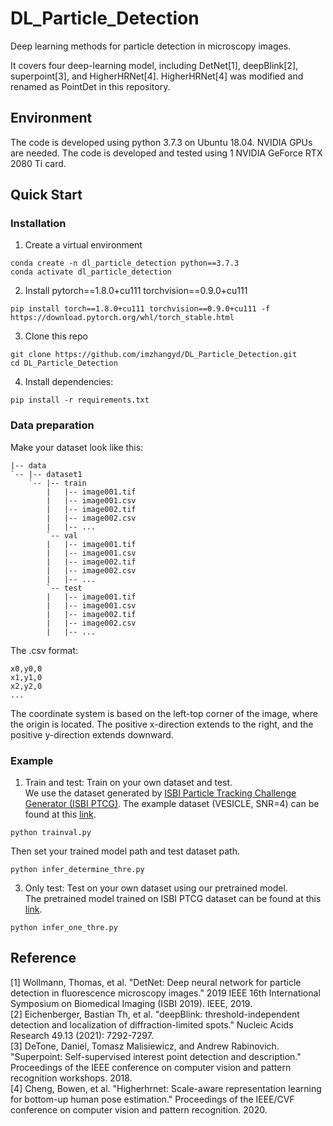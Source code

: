 # DL_Particle_Detection
Deep learning methods for particle detection in microscopy images.

It covers four deep-learning model, including DetNet[1], deepBlink[2], superpoint[3], and HigherHRNet[4]. HigherHRNet[4] was modified and renamed as PointDet in this repository.

## Environment
The code is developed using python 3.7.3 on Ubuntu 18.04. NVIDIA GPUs are needed. The code is developed and tested using 1 NVIDIA GeForce RTX 2080 Ti card.
## Quick Start
### Installation
1. Create a virtual environment
```
conda create -n dl_particle_detection python==3.7.3
conda activate dl_particle_detection
```
2. Install pytorch==1.8.0+cu111 torchvision==0.9.0+cu111
```
pip install torch==1.8.0+cu111 torchvision==0.9.0+cu111 -f https://download.pytorch.org/whl/torch_stable.html
```
3. Clone this repo
```
git clone https://github.com/imzhangyd/DL_Particle_Detection.git
cd DL_Particle_Detection
```
4. Install dependencies:
 ```
 pip install -r requirements.txt
 ```

### Data preparation
Make your dataset look like this:
```
|-- data
`-- |-- dataset1
    `-- |-- train
        |   |-- image001.tif
        |   |-- image001.csv
        |   |-- image002.tif
        |   |-- image002.csv
        |   |-- ...
        `-- val
        |   |-- image001.tif
        |   |-- image001.csv
        |   |-- image002.tif
        |   |-- image002.csv
        |   |-- ...
        `-- test
        |   |-- image001.tif
        |   |-- image001.csv
        |   |-- image002.tif
        |   |-- image002.csv
        |   |-- ...
```
The .csv format:
```
x0,y0,0
x1,y1,0
x2,y2,0
...
```
The coordinate system is based on the left-top corner of the image, where the origin is located. The positive x-direction extends to the right, and the positive y-direction extends downward.

### Example
1. Train and test: Train on your own dataset and test.  
We use the dataset generated by [ISBI Particle Tracking Challenge Generator (ISBI PTCG)](https://icy.bioimageanalysis.org/plugin/isbi-challenge-tracking-benchmark-generator/). The example dataset (VESICLE, SNR=4) can be found at  this [link](https://drive.google.com/drive/folders/1tCSGMq3c6st5XpwrgJ_nWVPWJPHj02ku?usp=sharing).
```
python trainval.py
```
Then set your trained model path and test dataset path.
```
python infer_determine_thre.py
```

3. Only test: Test on your own dataset using our pretrained model.  
The pretrained model trained on ISBI PTCG dataset can be found at this [link](https://drive.google.com/drive/folders/1W93aOc_rCUnCS4D1ZFBSN4YJa-va-8hN?usp=sharing).
```
python infer_one_thre.py
```

## Reference
[1] Wollmann, Thomas, et al. "DetNet: Deep neural network for particle detection in fluorescence microscopy images." 2019 IEEE 16th International Symposium on Biomedical Imaging (ISBI 2019). IEEE, 2019.  
[2] Eichenberger, Bastian Th, et al. "deepBlink: threshold-independent detection and localization of diffraction-limited spots." Nucleic Acids Research 49.13 (2021): 7292-7297.  
[3] DeTone, Daniel, Tomasz Malisiewicz, and Andrew Rabinovich. "Superpoint: Self-supervised interest point detection and description." Proceedings of the IEEE conference on computer vision and pattern recognition workshops. 2018.   
[4] Cheng, Bowen, et al. "Higherhrnet: Scale-aware representation learning for bottom-up human pose estimation." Proceedings of the IEEE/CVF conference on computer vision and pattern recognition. 2020.
